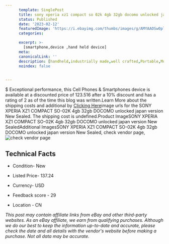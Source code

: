 ```yaml
---
      template: SinglePost
      title: sony xperia xz1 compact so 02k 4gb 32gb docomo unlocked japan version new sealed
      status: Published
      date: '2023-02-12'
      featuredImage: 'https://i.ebayimg.com/thumbs/images/g/AMYAAOSw0pljx9~d/s-l225.jpg'
      categories: 

      excerpt: >-
        [smartphone,device ,hand held device]
      meta:
      canonicalLink: ''
      description: [handheld,industrially made,well crafted,Portable,Mobile,Compact,Convenient,Lightweight,Maneuverable,Man-portable,Miniature,Carriable,Hand-held,Light,Holdable,Transportable,Mobile device,Pocket-sized,On-the-go,Wireless,Cordless,Compact size,Convenient size, smartphone,device ,hand held device]
      noindex: false

        
---
```

$
    Exceptional performance, this Cell Phones & Smartphones device is available at a discounted price of 123.516 after a 10% discount and has a rating of 2 as of the time this blog was written.Learn More about the shipping costs and additional by [Clicking Here](https://www.ebay.com/itm/385390758381?hash=item59bb1449ed%3Ag%3AAMYAAOSw0pljx9%7Ed&mkevt=1&mkcid=1&mkrid=711-53200-19255-0&campid=%253CePNCampaignId%253E&customid=%253CreferenceId%253E&toolid=10049)image urls for the SONY XPERIA XZ1 COMPACT SO-02K 4gb 32gb DOCOMO unlocked japan version New Sealed. The shipping cost is undefined.Product ImageSONY XPERIA XZ1 COMPACT SO-02K 4gb 32gb DOCOMO unlocked japan version New SealedAdditional ImagesSONY XPERIA XZ1 COMPACT SO-02K 4gb 32gb DOCOMO unlocked japan version New Sealed, check vendor page, ![check vendor page](https://origin-galleryplus.ebayimg.com/ws/web/385390758381_2_0_1/225x225.jpg,https://origin-galleryplus.ebayimg.com/ws/web/385390758381_3_0_1/225x225.jpg,https://origin-galleryplus.ebayimg.com/ws/web/385390758381_4_0_1/225x225.jpg,https://origin-galleryplus.ebayimg.com/ws/web/385390758381_5_0_1/225x225.jpg,https://origin-galleryplus.ebayimg.com/ws/web/385390758381_6_0_1/225x225.jpg,https://origin-galleryplus.ebayimg.com/ws/web/385390758381_7_0_1/225x225.jpg,https://origin-galleryplus.ebayimg.com/ws/web/385390758381_8_0_1/225x225.jpg,https://origin-galleryplus.ebayimg.com/ws/web/385390758381_9_0_1/225x225.jpg,https://origin-galleryplus.ebayimg.com/ws/web/385390758381_10_0_1/225x225.jpg,https://origin-galleryplus.ebayimg.com/ws/web/385390758381_11_0_1/225x225.jpg,https://origin-galleryplus.ebayimg.com/ws/web/385390758381_12_0_1/225x225.jpg)
    
    

 ## Technical Facts 



     
      

 - Condition- New 


      

 - Listed Price- 137.24 


      

 - Currency- USD 


      

 - Feedback score - 29 


      

 - Location - CN 


      
      

 *_This post may contain affiliate links from eBay and other third-party websites. As an eBay affiliate, we earn from qualifying purchases. Although we do our best to keep the information up-to-date and accurate, please check the date and all details with the vendor's website before making a purchase. Not all data may be accurate._*



    
    
    
    
    